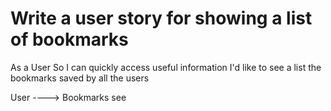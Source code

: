#  Write a user story for showing a list of bookmarks

As a User
So I can quickly access useful information
I'd like to see a list the bookmarks saved by all the users

User ----> Bookmarks
      see
